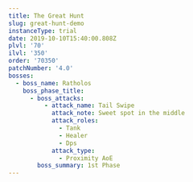 ```yaml
---
title: The Great Hunt
slug: great-hunt-demo
instanceType: trial
date: 2019-10-10T15:40:00.808Z
plvl: '70'
ilvl: '350'
order: '70350'
patchNumber: '4.0'
bosses:
  - boss_name: Ratholos
    boss_phase_title:
      - boss_attacks:
          - attack_name: Tail Swipe
            attack_note: Sweet spot in the middle
            attack_roles:
              - Tank
              - Healer
              - Dps
            attack_type:
              - Proximity AoE
        boss_summary: 1st Phase
---
```


